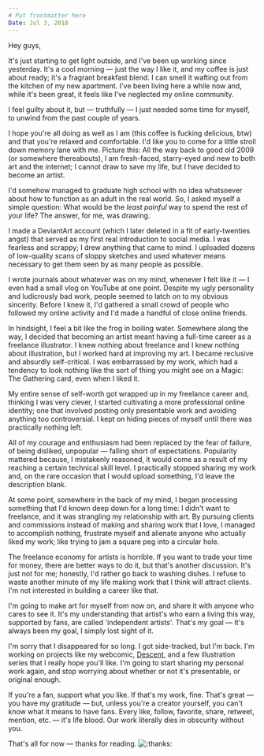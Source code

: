```yaml
---
# Put frontmatter here
Date: Jul 3, 2018
---
```

Hey guys,  

It's just starting to get light outside, and I've been up working since yesterday. It's a cool morning — just the way I like it, and my coffee is just about ready; it's a fragrant breakfast blend. I can smell it wafting out from the kitchen of my new apartment. I've been living here a while now and, while it's been great, it feels like I've neglected my online community.  

I feel guilty about it, but — truthfully — I just needed some time for myself, to unwind from the past couple of years.  

I hope you're all doing as well as I am (this coffee is fucking delicious, btw) and that you're relaxed and comfortable. I'd like you to come for a little stroll down memory lane with me. Picture this: All the way back to good old 2009 (or somewhere thereabouts), I am fresh-faced, starry-eyed and new to both art and the internet; I cannot draw to save my life, but I have decided to become an artist.  

I'd somehow managed to graduate high school with no idea whatsoever about how to function as an adult in the real world. So, I asked myself a simple question: What would be the _least painful_ way to spend the rest of your life? The answer, for me, was drawing.  

I made a DeviantArt account (which I later deleted in a fit of early-twenties angst) that served as my first real introduction to social media. I was fearless and scrappy; I drew anything that came to mind. I uploaded dozens of low-quality scans of sloppy sketches and used whatever means necessary to get them seen by as many people as possible.  

I wrote journals about whatever was on my mind, whenever I felt like it — I even had a small vlog on YouTube at one point. Despite my ugly personality and ludicrously bad work, people seemed to latch on to my obvious sincerity. Before I knew it, I'd gathered a small crowd of people who followed my online activity and I'd made a handful of close online friends.  

In hindsight, I feel a bit like the frog in boiling water. Somewhere along the way, I decided that becoming an artist meant having a full-time career as a freelance illustrator. I knew nothing about freelance and I knew nothing about illustration, but I worked hard at improving my art. I became reclusive and absurdly self-critical. I was embarrassed by my work, which had a tendency to look nothing like the sort of thing you might see on a Magic: The Gathering card, even when I liked it.  

My entire sense of self-worth got wrapped up in my freelance career and, thinking I was very clever, I started cultivating a more professional online identity; one that involved posting only presentable work and avoiding anything too controversial. I kept on hiding pieces of myself until there was practically nothing left.  

All of my courage and enthusiasm had been replaced by the fear of failure, of being disliked, unpopular — falling short of expectations. Popularity mattered because, I mistakenly reasoned, it would come as a result of my reaching a certain technical skill level. I practically stopped sharing my work and, on the rare occasion that I would upload something, I'd leave the description blank.  

At some point, somewhere in the back of my mind, I began processing something that I'd known deep down for a long time: I didn't want to freelance, and it was strangling my relationship with art. By pursuing clients and commissions instead of making and sharing work that I love, I managed to accomplish nothing, frustrate myself and alienate anyone who actually liked my work; like trying to jam a square peg into a circular hole.  

The freelance economy for artists is horrible. If you want to trade your time for money, there are better ways to do it, but that's another discussion. It's just not for me; honestly, I'd rather go back to washing dishes. I refuse to waste another minute of my life making work that I think will attract clients. I'm not interested in building a career like that.  

I'm going to make art for myself from now on, and share it with anyone who cares to see it. It's my understanding that artist's who earn a living this way, supported by fans, are called 'independent artists'. That's my goal — It's always been my goal, I simply lost sight of it.  

I'm sorry that I disappeared for so long. I got side-tracked, but I'm back. I'm working on projects like my webcomic, [Descent](https://www.deviantart.com/users/outgoing?https://www.webtoons.com/en/challenge/descent-rpg/list?title_no=189751), and a few illustration series that I really hope you'll like. I'm going to start sharing my personal work again, and stop worrying about whether or not it's presentable, or original enough.  

If you're a fan, support what you like. If that's my work, fine. That's great — you have my gratitude — but, unless you're a creator yourself, you can't know what it means to have fans. Every like, follow, favorite, share, retweet, mention, etc. — it's life blood. Our work literally dies in obscurity without you.  

That's all for now — thanks for reading. ![:thanks:](https://e.deviantart.net/emoticons/t/thanks.gif "Thanks for everything!")
